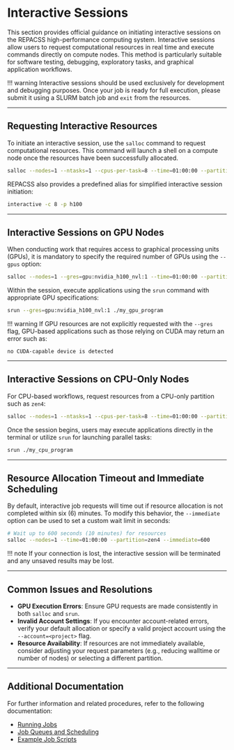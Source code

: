 # Interactive Sessions

This section provides official guidance on initiating interactive sessions on the REPACSS high-performance computing system. Interactive sessions allow users to request computational resources in real time and execute commands directly on compute nodes. This method is particularly suitable for software testing, debugging, exploratory tasks, and graphical application workflows.

!!! warning
    Interactive sessions should be used exclusively for development and debugging purposes. Once your job is ready for full execution, please submit it using a SLURM batch job and `exit` from the resources.

---

## Requesting Interactive Resources

To initiate an interactive session, use the `salloc` command to request computational resources. This command will launch a shell on a compute node once the resources have been successfully allocated.

```bash
salloc --nodes=1 --ntasks=1 --cpus-per-task=8 --time=01:00:00 --partition=zen4
```

REPACSS also provides a predefined alias for simplified interactive session initiation:

```bash
interactive -c 8 -p h100
```

---

## Interactive Sessions on GPU Nodes

When conducting work that requires access to graphical processing units (GPUs), it is mandatory to specify the required number of GPUs using the `--gpus` option:

```bash
salloc --nodes=1 --gres=gpu:nvidia_h100_nvl:1 --time=01:00:00 --partition=h100
```

Within the session, execute applications using the `srun` command with appropriate GPU specifications:

```bash
srun --gres=gpu:nvidia_h100_nvl:1 ./my_gpu_program
```

!!! warning
    If GPU resources are not explicitly requested with the `--gres` flag, GPU-based applications such as those relying on CUDA may return an error such as:

```
no CUDA-capable device is detected
```

---

## Interactive Sessions on CPU-Only Nodes

For CPU-based workflows, request resources from a CPU-only partition such as `zen4`:

```bash
salloc --nodes=1 --ntasks=1 --cpus-per-task=8 --time=01:00:00 --partition=zen4
```

Once the session begins, users may execute applications directly in the terminal or utilize `srun` for launching parallel tasks:

```bash
srun ./my_cpu_program
```

---

## Resource Allocation Timeout and Immediate Scheduling

By default, interactive job requests will time out if resource allocation is not completed within six (6) minutes. To modify this behavior, the `--immediate` option can be used to set a custom wait limit in seconds:

```bash
# Wait up to 600 seconds (10 minutes) for resources
salloc --nodes=1 --time=01:00:00 --partition=zen4 --immediate=600
```

!!! note
    If your connection is lost, the interactive session will be terminated and any unsaved results may be lost.

---

## Common Issues and Resolutions

- **GPU Execution Errors**: Ensure GPU requests are made consistently in both `salloc` and `srun`.
- **Invalid Account Settings**: If you encounter account-related errors, verify your default allocation or specify a valid project account using the `--account=<project>` flag.
- **Resource Availability**: If resources are not immediately available, consider adjusting your request parameters (e.g., reducing walltime or number of nodes) or selecting a different partition.

---

## Additional Documentation

For further information and related procedures, refer to the following documentation:

- [Running Jobs](basics.md)
- [Job Queues and Scheduling](scheduling.md)
- [Example Job Scripts](examples.md)
